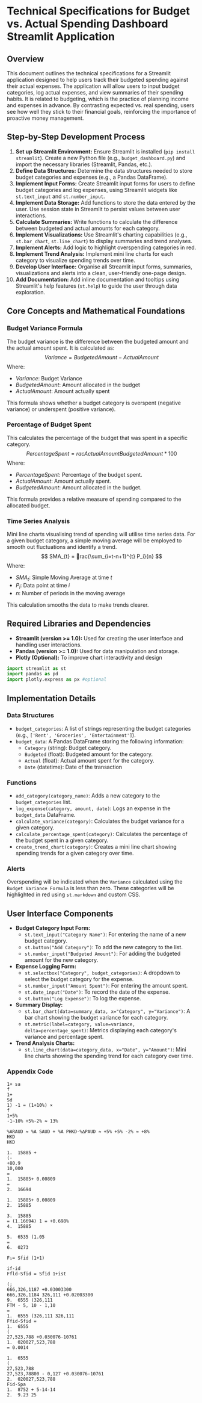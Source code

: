 
# Technical Specifications for Budget vs. Actual Spending Dashboard Streamlit Application

## Overview
This document outlines the technical specifications for a Streamlit application designed to help users track their budgeted spending against their actual expenses. The application will allow users to input budget categories, log actual expenses, and view summaries of their spending habits.  It is related to budgeting, which is the practice of planning income and expenses in advance. By contrasting expected vs. real spending, users see how well they stick to their financial goals, reinforcing the importance of proactive money management.

## Step-by-Step Development Process
1.  **Set up Streamlit Environment:** Ensure Streamlit is installed (`pip install streamlit`). Create a new Python file (e.g., `budget_dashboard.py`) and import the necessary libraries (Streamlit, Pandas, etc.).
2.  **Define Data Structures:** Determine the data structures needed to store budget categories and expenses (e.g., a Pandas DataFrame).
3.  **Implement Input Forms:** Create Streamlit input forms for users to define budget categories and log expenses, using Streamlit widgets like `st.text_input` and `st.number_input`.
4.  **Implement Data Storage:**  Add functions to store the data entered by the user. Use session state in Streamlit to persist values between user interactions.
5.  **Calculate Summaries:** Write functions to calculate the difference between budgeted and actual amounts for each category.
6.  **Implement Visualizations:** Use Streamlit's charting capabilities (e.g., `st.bar_chart`, `st.line_chart`) to display summaries and trend analyses.
7.  **Implement Alerts:** Add logic to highlight overspending categories in red.
8.  **Implement Trend Analysis:** Implement mini line charts for each category to visualize spending trends over time.
9.  **Develop User Interface:** Organise all Streamlit input forms, summaries, visualizations and alerts into a clean, user-friendly one-page design.
10. **Add Documentation:** Add inline documentation and tooltips using Streamlit's help features (`st.help`) to guide the user through data exploration.

## Core Concepts and Mathematical Foundations

### Budget Variance Formula
The budget variance is the difference between the budgeted amount and the actual amount spent. It is calculated as:
$$
Variance = BudgetedAmount - ActualAmount
$$
Where:
- $Variance$: Budget Variance
- $BudgetedAmount$: Amount allocated in the budget
- $ActualAmount$: Amount actually spent

This formula shows whether a budget category is overspent (negative variance) or underspent (positive variance).

### Percentage of Budget Spent
This calculates the percentage of the budget that was spent in a specific category.
$$
PercentageSpent = rac{ActualAmount}{BudgetedAmount} * 100
$$
Where:
- $PercentageSpent$: Percentage of the budget spent.
- $ActualAmount$: Amount actually spent.
- $BudgetedAmount$: Amount allocated in the budget.

This formula provides a relative measure of spending compared to the allocated budget.

### Time Series Analysis
Mini line charts visualising trend of spending will utilise time series data. For a given budget category, a simple moving average will be employed to smooth out fluctuations and identify a trend.
$$
SMA_{t} = rac{\sum_{i=t-n+1}^{t} P_i}{n}
$$
Where:
- $SMA_t$: Simple Moving Average at time $t$
- $P_i$: Data point at time $i$
- $n$: Number of periods in the moving average

This calculation smooths the data to make trends clearer.

## Required Libraries and Dependencies

*   **Streamlit (version >= 1.0):** Used for creating the user interface and handling user interactions.
*   **Pandas (version >= 1.0):**  Used for data manipulation and storage.
*   **Plotly (Optional):** To improve chart interactivity and design

```python
import streamlit as st
import pandas as pd
import plotly.express as px #optional
```

## Implementation Details

### Data Structures

*   `budget_categories`: A list of strings representing the budget categories (e.g., `['Rent', 'Groceries', 'Entertainment']`).
*   `budget_data`: A Pandas DataFrame storing the following information:
    *   `Category` (string): Budget category.
    *   `Budgeted` (float): Budgeted amount for the category.
    *   `Actual` (float): Actual amount spent for the category.
    *   `Date` (datetime): Date of the transaction

### Functions

*   `add_category(category_name)`: Adds a new category to the `budget_categories` list.
*   `log_expense(category, amount, date)`: Logs an expense in the `budget_data` DataFrame.
*   `calculate_variance(category)`: Calculates the budget variance for a given category.
*   `calculate_percentage_spent(category)`: Calculates the percentage of the budget spent in a given category.
*   `create_trend_chart(category)`: Creates a mini line chart showing spending trends for a given category over time.

### Alerts
Overspending will be indicated when the `Variance` calculated using the `Budget Variance Formula` is less than zero. These categories will be highlighted in red using `st.markdown` and custom CSS.

## User Interface Components

*   **Budget Category Input Form:**
    *   `st.text_input("Category Name")`:  For entering the name of a new budget category.
    *   `st.button("Add Category")`:  To add the new category to the list.
    *   `st.number_input("Budgeted Amount")`: For adding the budgeted amount for the new category.
*   **Expense Logging Form:**
    *   `st.selectbox("Category", budget_categories)`:  A dropdown to select the budget category for the expense.
    *   `st.number_input("Amount Spent")`:  For entering the amount spent.
    *   `st.date_input("Date")`: To record the date of the expense.
    *   `st.button("Log Expense")`:  To log the expense.
*   **Summary Display:**
    *   `st.bar_chart(data=summary_data, x="Category", y="Variance")`: A bar chart showing the budget variance for each category.
    *   `st.metric(label=category, value=variance, delta=percentage_spent)`: Metrics displaying each category's variance and percentage spent.
*   **Trend Analysis Charts:**
    *   `st.line_chart(data=category_data, x="Date", y="Amount")`: Mini line charts showing the spending trend for each category over time.



### Appendix Code

```code
1+ sa
f
1+
Sd
1) -1 = (1+10%) ×
f
1+5%
-1~10% +5%-2% ≈ 13%

%ARAUD ≈ %A SAUD + %A PHKD-%∆PAUD ≈ +5% +5% -2% ≈ +8%
HKD
HKD

1.  15885 +
(-
+80.9
10,000
=
1.  15885+ 0.00809
=
2.  16694

1.  15885+ 0.00809
2.  15885

3.  15885
= (1.16694) 1 = +0.698%
4.  15885

5.  6535 (1.05
=
6.  0273

F₁= Sfid (1+1)

if-id
Ffld-Sfid = Sfid 1+ist

(;
666,326,1187 +0.03003300
666,326,1184 326,111 +0.02003300
9.  6555 (326,111
FTM - 5, 10 - 1,10
=
1.  6555 (326,111 326,111
Ffid-Sfid =
1.  6555
(
27,523,788 +0.030076-10761
1.  020027,523,788
= 0.0014

1.  6555
(
27,523,788
27,523,78800 - 0,127 +0.030076-10761
2.  020027,523,788
Fid-Spa
1.  8752 + 5-14-14
2.  9.23 25

```